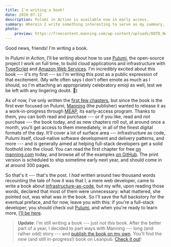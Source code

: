 ```yaml
---
title: I'm writing a book!
date: 2020-07-12
description: Pulumi in Action is available now in early access.
summary: Wherein I write something interesting to serve as my summary, and it is interesting.
photo:
    preview: https://freecontent.manning.com/wp-content/uploads/DOTD_NewMEAP_Nunciato.png
---
```


Good news, friends! I'm writing a book.

In _Pulumi in Action_, I'll be writing about how to use [Pulumi](https://pulumi.com), the open-source project I work on full time, to build cloud applications and infrastructure with [TypeScript](https://www.typescriptlang.org/) and [Amazon Web Services](https://aws.amazon.com/). I'm incredibly excited about this book --- it's my first --- so I'm writing this post as a public expression of that excitement. (My wife often says I don't often emote as much as I should, so I'm attaching an appropriately celebratory emoji as well, lest we be left with any lingering doubt. 🎉)

As of now, I've only written the [first few chapters](https://livebook.manning.com/book/pulumi-in-action), but since the book is the first ever focused on Pulumi, [Manning](https://manning.com) (the publisher) wanted to release it as a work-in-progress through [MEAP](https://www.manning.com/meap-program), its early-access program. Thanks to them, you can both read and purchase --- or if you like, read and _not_ purchase --- the book today, and as new chapters roll out, at around once a month, you'll get access to them immediately, in all of the finest digital formats of the day. It'll cover a lot of surface area --- infrastructure as code, Pulumi itself, cloud-native software development and delivery patterns, and more --- and is generally aimed at helping full-stack developers get a solid foothold into the cloud. You can read the first chapter for free [on manning.com](https://www.manning.com/books/pulumi-in-action?a_aid=chris&a_bid=20ca8d8a) today, and browse all of the examples [on GitHub](https://github.com/pulumi-in-action). The print version is scheduled to ship sometime early next year, and should come in at around 300 pages.

So that's it --- that's the post. I _had_ written around two thousand words recounting the tale of how it was that I, a mere web developer, came to write a book about [infrastructure-as-code](https://en.wikipedia.org/wiki/Infrastructure_as_code), but my wife, upon reading those words, declared that most of them were unnecessary: what mattered, she pointed out, was what was _in_ the book. So I'll save the full backstory for the eventual preface, and for now, leave you with this: if you're a full-stack developer, you should check out [Pulumi](https://pulumi.com), and when you're ready to learn more, [I'll be here](https://www.manning.com/books/pulumi-in-action?a_aid=chris&a_bid=20ca8d8a).

> **Update**: I'm still writing a book --- just not _this_ book. After the better part of a year, I decided to part ways with Manning --- long (and rather odd) story --- and [publish the book on my own](https://leanpub.com/pulumi). You'll find the _new_ (and still in-progress!) book on Leanpub. [Check it out](https://leanpub.com/pulumi)!
